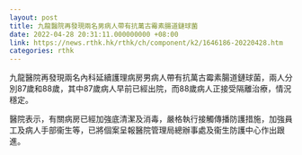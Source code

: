 ```yaml
---
layout: post
title: 九龍醫院再發現兩名男病人帶有抗萬古霉素腸道鏈球菌
date: 2022-04-28 20:31:11.000000000 +08:00
link: https://news.rthk.hk/rthk/ch/component/k2/1646186-20220428.htm
categories: rthk
---
```


九龍醫院再發現兩名內科延續護理病房男病人帶有抗萬古霉素腸道鏈球菌，兩人分別87歲和88歲，其中87歲病人早前已經出院，而88歲病人正接受隔離治療，情況穩定。

醫院表示，有關病房已經加強底清潔及消毒，嚴格執行接觸傳播防護措施，加強員工及病人手部衞生等，已將個案呈報醫院管理局總辦事處及衞生防護中心作出跟進。
